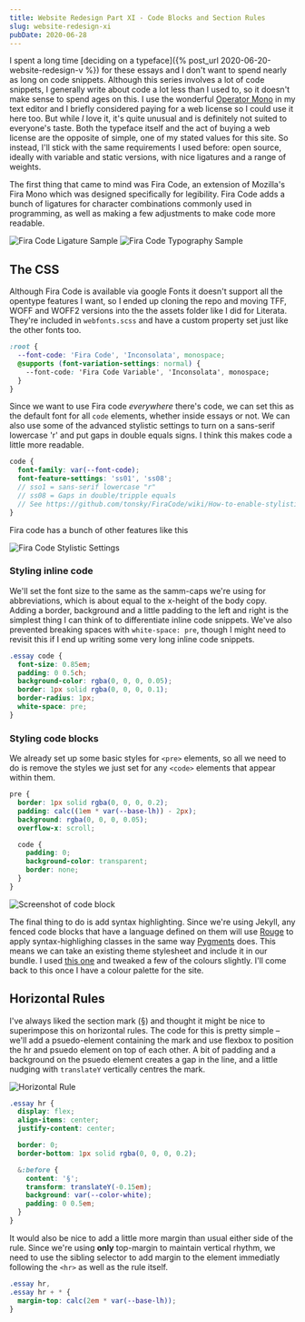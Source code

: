 ```yaml
---
title: Website Redesign Part XI - Code Blocks and Section Rules
slug: website-redesign-xi
pubDate: 2020-06-28
---
```


I spent a long time [deciding on a typeface]({% post_url 2020-06-20-website-redesign-v %}) for these essays and I don't want to spend nearly as long on code snippets. Although this series involves a lot of code snippets, I generally write about code a lot less than I used to, so it doesn't make sense to spend ages on this. I use the wonderful [Operator Mono](https://www.typography.com/blog/introducing-operator) in my text editor and I briefly considered paying for a web license so I could use it here too. But while _I_ love it, it's quite unusual and is definitely not suited to everyone's taste. Both the typeface itself and the act of buying a web license are the opposite of simple, one of my stated values for this site. So instead, I'll stick with the same requirements I used before: open source, ideally with variable and static versions, with nice ligatures and a range of weights.

The first thing that came to mind was Fira Code, an extension of Mozilla's Fira Mono which was designed specifically for legibility. Fira Code adds a bunch of ligatures for character combinations commonly used in programming, as well as making a few adjustments to make code more readable.

![Fira Code Ligature Sample](/uploads/2020-06-28-ligatures.png)
![Fira Code Typography Sample](/uploads/2020-06-28-typographics.png)

## The CSS

Although Fira Code is available via google Fonts it doesn't support all the opentype features I want, so I ended up cloning the repo and moving TFF, WOFF and WOFF2 versions into the the assets folder like I did for Literata. They're included in `webfonts.scss` and have a custom property set just like the other fonts too.

```css
:root {
  --font-code: 'Fira Code', 'Inconsolata', monospace;
  @supports (font-variation-settings: normal) {
    --font-code: 'Fira Code Variable', 'Inconsolata', monospace;
  }
}
```

Since we want to use Fira code _everywhere_ there's code, we can set this as the default font for all `code` elements, whether inside essays or not. We can also use some of the advanced stylistic settings to turn on a sans-serif lowercase 'r' and put gaps in double equals signs. I think this makes code a little more readable.

```scss
code {
  font-family: var(--font-code);
  font-feature-settings: 'ss01', 'ss08';
  // sso1 = sans-serif lowercase "r"
  // ss08 = Gaps in double/tripple equals
  // See https://github.com/tonsky/FiraCode/wiki/How-to-enable-stylistic-sets
}
```

Fira code has a bunch of other features like this

![Fira Code Stylistic Settings](/uploads/2020-06-28-stylistic-sets.png)

### Styling inline code

We'll set the font size to the same as the samm-caps we're using for abbreviations, which is about equal to the x-height of the body copy. Adding a border, background and a little padding to the left and right is the simplest thing I can think of to differentiate inline code snippets. We've also prevented breaking spaces with `white-space: pre`, though I might need to revisit this if I end up writing some very long inline code snippets.

```css
.essay code {
  font-size: 0.85em;
  padding: 0 0.5ch;
  background-color: rgba(0, 0, 0, 0.05);
  border: 1px solid rgba(0, 0, 0, 0.1);
  border-radius: 1px;
  white-space: pre;
}
```

### Styling code blocks

We already set up some basic styles for `<pre>` elements, so all we need to do is remove the styles we just set for any `<code>` elements that appear within them.

```scss
pre {
  border: 1px solid rgba(0, 0, 0, 0.2);
  padding: calc((1em * var(--base-lh)) - 2px);
  background: rgba(0, 0, 0, 0.05);
  overflow-x: scroll;

  code {
    padding: 0;
    background-color: transparent;
    border: none;
  }
}
```

![Screenshot of code block](/uploads/2020-06-28-codeblocks-screenshot.png)

The final thing to do is add syntax highlighting. Since we're using Jekyll, any fenced code blocks that have a language defined on them will use [Rouge](http://rouge.jneen.net/) to apply syntax-highlighing classes in the same way [Pygments](https://pygments.org/) does. This means we can take an existing theme stylesheet and include it in our bundle. I used [this one](https://github.com/jwarby/jekyll-pygments-themes/blob/master/colorful.css) and tweaked a few of the colours slightly. I'll come back to this once I have a colour palette for the site.

<script src="https://gist.github.com/dannysmith/72a142f2d84f8c6768c6dff33277b5db.js"></script>

## Horizontal Rules

I've always liked the section mark (§) and thought it might be nice to superimpose this on horizontal rules. The code for this is pretty simple – we'll add a psuedo-element containing the mark and use flexbox to position the hr and psuedo element on top of each other. A bit of padding and a background on the psuedo element creates a gap in the line, and a little nudging with `translateY` vertically centres the mark.

![Horizontal Rule](/uploads/2020-06-28-hr.png)

```scss
.essay hr {
  display: flex;
  align-items: center;
  justify-content: center;

  border: 0;
  border-bottom: 1px solid rgba(0, 0, 0, 0.2);

  &:before {
    content: '§';
    transform: translateY(-0.15em);
    background: var(--color-white);
    padding: 0 0.5em;
  }
}
```

It would also be nice to add a little more margin than usual either side of the rule. Since we're using **only** top-margin to maintain vertical rhythm, we need to use the sibling selector to add margin to the element immediatly following the `<hr>` as well as the rule itself.

```css
.essay hr,
.essay hr + * {
  margin-top: calc(2em * var(--base-lh));
}
```
